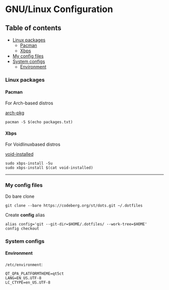 # GNU/Linux Configuration

## Table of contents
- [Linux packages](#linux-packages)
  - [Pacman](#pacman)
  - [Xbps](#xbps)
- [My config files](#my-config-files)
- [System configs](#system-configs)
  - [Environment](#environment)

### Linux packages

#### Pacman

For Arch-based distros

[arch-pkg](resources/arch-pkg)

```
pacman -S $(echo packages.txt)
```

#### Xbps

For Voidlinuxbased distros

[void-installed](resources/void-installed)

```
sudo xbps-install -Su
sudo xbps-install $(cat void-installed)
```

---
### My config files

Do bare clone
```
git clone --bare https://codeberg.org/st/dots.git ~/.dotfiles
```
Create **config** alias
```
alias config='git --git-dir=$HOME/.dotfiles/ --work-tree=$HOME'
config checkout
```

### System configs

#### Environment
`/etc/environment`:
```
QT_QPA_PLATFORMTHEME=qt5ct
LANG=EN_US.UTF-8
LC_CTYPE=en_US.UTF-8
```
